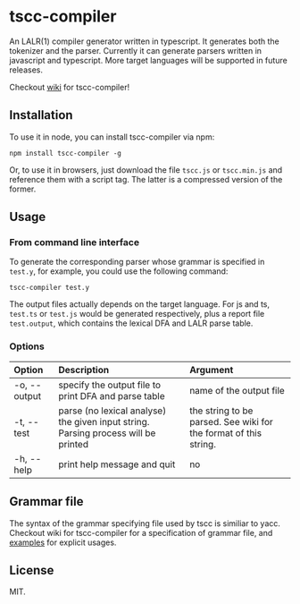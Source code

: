 # tscc-compiler
An LALR(1) compiler generator written in typescript. It generates both the tokenizer and the parser.
Currently it can generate parsers written in javascript and typescript. More target languages will be supported in future releases.

Checkout [wiki]() for tscc-compiler!

## Installation
To use it in node, you can install tscc-compiler via npm:
```shell
npm install tscc-compiler -g
```
Or, to use it in browsers, just download the file ```tscc.js``` or ```tscc.min.js``` and reference them with a script tag. The latter is a compressed version of the former.

## Usage
### From command line interface
To generate the corresponding parser whose grammar is specified in ```test.y```, for example, you could use the following command:
```shell
tscc-compiler test.y
```
The output files actually depends on the target language. For js and ts, ```test.ts``` or ```test.js``` would be generated respectively, plus a report file ```test.output```, which contains the lexical DFA and LALR parse table.
### Options
| Option         | Description| Argument|
|:---------------|:----------|:---------------|
|-o, --output    |specify the output file to print DFA and parse table|name of the output file|
|-t, --test|parse (no lexical analyse) the given input string. Parsing process will be printed|the string to be parsed. See wiki for the format of this string.|
|-h, --help|print help message and quit|no|

## Grammar file
The syntax of the grammar specifying file used by tscc is similiar to yacc. Checkout wiki for tscc-compiler for a specification of grammar file, and [examples](examples) for explicit usages.

## License
MIT.